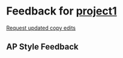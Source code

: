 # Feedback for [project1](https://suiumkanulanbek.github.io/project1/)

[Request updated copy edits](https://github.com/jsoma/data-studio-projects-2024/issues/new/choose)

## AP Style Feedback

